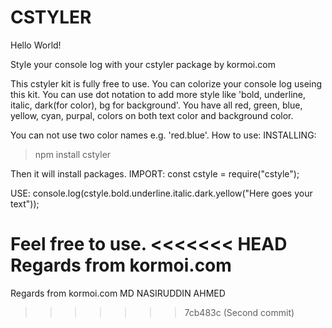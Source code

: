 # CSTYLER
Hello World!

Style your console log with your cstyler package by kormoi.com

This cstyler kit is fully free to use. You can colorize your console log useing this kit. You can use dot notation to add more style like 'bold, underline, italic, dark(for color), bg for background'. You have all red, green, blue, yellow, cyan, purpal, colors on both text color and background color.

You can not use two color names e.g. 'red.blue'.
How to use:
INSTALLING:

> npm install cstyler
>

Then it will install packages.
IMPORT:
const cstyle = require("cstyle");

USE:
console.log(cstyle.bold.underline.italic.dark.yellow("Here goes your text"));

Feel free to use.
<<<<<<< HEAD
Regards from kormoi.com
=======
Regards from
kormoi.com
MD NASIRUDDIN AHMED
>>>>>>> 7cb483c (Second commit)

